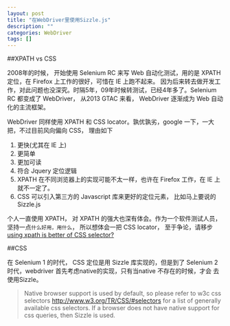 ```yaml
---
layout: post
title: "在WebDriver里使用Sizzle.js"
description: ""
categories: WebDriver
tags: []
---
```


##XPATH vs CSS

2008年的时候， 开始使用 Selenium RC 来写 Web 自动化测试，用的是 XPATH 定位，在 Firefox 上工作的很好，可惜在 IE 上跑不起来。
因为后来转去做开发工作，对此问题也没深究。时隔5年，09年时候转测试，已经4年多了。Selenium RC 都变成了 WebDriver， 从2013 GTAC 来看，
WebDriver 逐渐成为 Web 自动化的主流框架。

WebDriver 同样使用 XPATH 和 CSS locator。孰优孰劣，google 一下，一大把，不过目前风向偏向 CSS， 理由如下

1. 更快(尤其在 IE 上)
1. 更简单
2. 更加可读
3. 符合 Jquery 定位逻辑
4. XPATH 在不同浏览器上的实现可能不太一样，也许在 Firefox 工作，在 IE 上就不一定了。
5. CSS 可以引入第三方的 Javascript 库来更好的定位元素， 比如马上要说的 Sizzle.js

个人一直使用 XPATH， 对 XPATH 的强大也深有体会。作为一个软件测试人员，坚持一点`什么好用，用什么`，
所以想体会一把 CSS locator， 至于争论，请移步 [using xpath is better of CSS selector?](https://groups.google.com/forum/?fromgroups#!topic/webdriver/raDyUewHFGI)

##CSS

在 Selenium 1 的时代， CSS 定位是用 Sizzle 库实现的，但是到了 Selenium 2 时代，webdriver 首先考虑native的实现，只有当native 不存在的时候，才会
去使用Sizzle。

> Native browser support is used by default, so please refer to w3c css selectors <http://www.w3.org/TR/CSS/#selectors> for a list of generally available css selectors. If a browser does not have native support for css queries, then Sizzle is used. 
 
